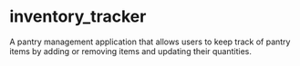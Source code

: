 # inventory_tracker
A pantry management application that allows users to keep track of pantry items by adding or removing items and updating their quantities.
